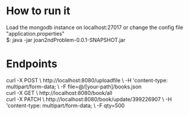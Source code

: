How to run it
===
Load the mongodb instance on localhost:27017 or change the config file "application.properties"<br/>
$: java -jar joan2ndProblem-0.0.1-SNAPSHOT.jar
<h1>Endpoints</h1>
curl -X POST \
  http://localhost:8080/uploadfile \
  -H 'content-type: multipart/form-data; \
  -F file=@/[your-path]/books.json
  <br/>
  curl -X GET \
    http://localhost:8080/book/all
<br/>
curl -X PATCH \
  http://localhost:8080/book/update/399226907 \
  -H 'content-type: multipart/form-data; \
  -F qty=500